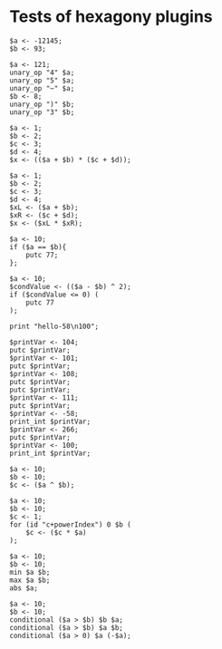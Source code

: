 # Tests of hexagony plugins

```polygolf
$a <- -12145;
$b <- 93;
```

```polygolf plugins.limitSetOp(999)
$a <- 121;
unary_op "4" $a;
unary_op "5" $a;
unary_op "~" $a;
$b <- 8;
unary_op ")" $b;
unary_op "3" $b;
```

```polygolf
$a <- 1;
$b <- 2;
$c <- 3;
$d <- 4;
$x <- (($a + $b) * ($c + $d));
```

```polygolf plugins.decomposeExpressions
$a <- 1;
$b <- 2;
$c <- 3;
$d <- 4;
$xL <- ($a + $b);
$xR <- ($c + $d);
$x <- ($xL * $xR);
```

```polygolf
$a <- 10;
if ($a == $b){
    putc 77;
};
```

```polygolf plugins.extractConditions
$a <- 10;
$condValue <- (($a - $b) ^ 2);
if ($condValue <= 0) (
    putc 77
);
```

```polygolf
print "hello-58\n100";
```

```polygolf plugins.printTextLiteral
$printVar <- 104;
putc $printVar;
$printVar <- 101;
putc $printVar;
$printVar <- 108;
putc $printVar;
putc $printVar;
$printVar <- 111;
putc $printVar;
$printVar <- -58;
print_int $printVar;
$printVar <- 266;
putc $printVar;
$printVar <- 100;
print_int $printVar;
```

```polygolf
$a <- 10;
$b <- 10;
$c <- ($a ^ $b);
```

```polygolf plugins.powerToForRange
$a <- 10;
$b <- 10;
$c <- 1;
for (id "c+powerIndex") 0 $b (
    $c <- ($c * $a)
);
```

```polygolf
$a <- 10;
$b <- 10;
min $a $b;
max $a $b;
abs $a;
```

```polygolf plugins.mapOpsToConditionals
$a <- 10;
$b <- 10;
conditional ($a > $b) $b $a;
conditional ($a > $b) $a $b;
conditional ($a > 0) $a (-$a);
```
